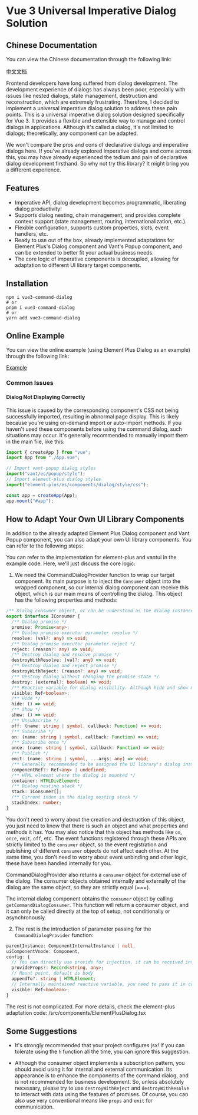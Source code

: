 # Vue 3 Universal Imperative Dialog Solution

## Chinese Documentation

You can view the Chinese documentation through the following link:

[中文文档](./README.md)

Frontend developers have long suffered from dialog development. The development experience of dialogs has always been poor, especially with issues like nested dialogs, state management, destruction and reconstruction, which are extremely frustrating. Therefore, I decided to implement a universal imperative dialog solution to address these pain points. This is a universal imperative dialog solution designed specifically for Vue 3. It provides a flexible and extensible way to manage and control dialogs in applications. Although it's called a dialog, it's not limited to dialogs; theoretically, any component can be adapted.

We won't compare the pros and cons of declarative dialogs and imperative dialogs here. If you've already explored imperative dialogs and come across this, you may have already experienced the tedium and pain of declarative dialog development firsthand. So why not try this library? It might bring you a different experience.

## Features

- Imperative API, dialog development becomes programmatic, liberating dialog productivity!
- Supports dialog nesting, chain management, and provides complete context support (state management, routing, internationalization, etc.).
- Flexible configuration, supports custom properties, slots, event handlers, etc.
- Ready to use out of the box, already implemented adaptations for Element Plus's Dialog component and Vant's Popup component, and can be extended to better fit your actual business needs.
- The core logic of imperative components is decoupled, allowing for adaptation to different UI library target components.

## Installation

```shell
npm i vue3-command-dialog
# or
pnpm i vue3-command-dialog
# or
yarn add vue3-command-dialog
```

## Online Example

You can view the online example (using Element Plus Dialog as an example) through the following link:

[Example](https://pandavips.github.io/Vue3-Command-Dialog/#/example/base)

### Common Issues

#### Dialog Not Displaying Correctly

This issue is caused by the corresponding component's CSS not being successfully imported, resulting in abnormal page display. This is likely because you're using on-demand import or auto-import methods. If you haven't used these components before using the command dialog, such situations may occur. It's generally recommended to manually import them in the main file, like this:

```ts
import { createApp } from "vue";
import App from "./App.vue";

// Import vant-popup dialog styles
import("vant/es/popup/style");
// Import element-plus dialog styles
import("element-plus/es/components/dialog/style/css");

const app = createApp(App);
app.mount("#app");
```

## How to Adapt Your Own UI Library Components

In addition to the already adapted Element Plus Dialog component and Vant Popup component, you can also adapt your own UI library components. You can refer to the following steps:

You can refer to the implementation for element-plus and vantui in the example code. Here, we'll just discuss the core logic:

1. We need the CommandDialogProvider function to wrap our target component. Its main purpose is to inject the `Consumer` object into the wrapped component, so our internal dialog component can receive this object, which is our main means of controlling the dialog. This object has the following properties and methods:

```ts
/** Dialog consumer object, or can be understood as the dialog instance~ */
export interface IConsumer {
  /** Dialog promise */
  promise: Promise<any>;
  /** Dialog promise executor parameter resolve */
  resolve: (val?: any) => void;
  /** Dialog promise executor parameter reject */
  reject: (reason?: any) => void;
  /** Destroy dialog and resolve promise */
  destroyWithResolve: (val?: any) => void;
  /** Destroy dialog and reject promise */
  destroyWithReject: (reason?: any) => void;
  /** Destroy dialog without changing the promise state */
  destroy: (external?: boolean) => void;
  /** Reactive variable for dialog visibility. Although hide and show methods are provided and this property is not needed to control dialog display, it's still provided for convenience in some special scenarios, such as when you need to watch this property */
  visible: Ref<boolean>;
  /** Hide */
  hide: () => void;
  /** Show */
  show: () => void;
  /** Unsubscribe */
  off: (name: string | symbol, callback: Function) => void;
  /** Subscribe */
  on: (name: string | symbol, callback: Function) => void;
  /** Subscribe once */
  once: (name: string | symbol, callback: Function) => void;
  /** Publish */
  emit: (name: string | symbol, ...args: any) => void;
  /** Generally recommended to be assigned the UI library's dialog instance Ref */
  componentRef?: Ref<any> | undefined;
  /** HTML element where the dialog is mounted */
  container: HTMLDivElement;
  /** Dialog nesting stack */
  stack: IConsumer[];
  /** Current index in the dialog nesting stack */
  stackIndex: number;
}
```

You don't need to worry about the creation and destruction of this object, you just need to know that there is such an object and what properties and methods it has. You may also notice that this object has methods like `on`, `once`, `emit`, `off`, etc. The event functions registered through these APIs are strictly limited to the `consumer` object, so the event registration and publishing of different `consumer` objects do not affect each other. At the same time, you don't need to worry about event unbinding and other logic, these have been handled internally for you.

CommandDialogProvider also returns a `consumer` object for external use of the dialog. The consumer objects obtained internally and externally of the dialog are the same object, so they are strictly equal (===).

The internal dialog component obtains the `consumer` object by calling `getCommandDialogConsumer`. This function will return a consumer object, and it can only be called directly at the top of setup, not conditionally or asynchronously.

2. The rest is the introduction of parameter passing for the `CommandDialogProvider` function:

```ts
parentInstance: ComponentInternalInstance | null,
uiComponentVnode: Component,
config: {
  // You can directly use provide for injection, it can be received internally the same way, but if you want to implement a more private scope, you can place the data to be injected under this object
  provideProps?: Record<string, any>;
  // Mount point, default is body
  appendTo?: string | HTMLElement;
  // Internally maintained reactive variable, you need to pass it in completely, don't unpack the reactive variable
  visible: Ref<boolean>;
}
```

The rest is not complicated. For more details, check the element-plus adaptation code: /src/components/ElementPlusDialog.tsx

## Some Suggestions

- It's strongly recommended that your project configures jsx! If you can tolerate using the `h` function all the time, you can ignore this suggestion.

- Although the consumer object implements a subscription pattern, you should avoid using it for internal and external communication. Its appearance is to enhance the components of the command dialog, and is not recommended for business development. So, unless absolutely necessary, please try to use `destroyWithReject` and `destroyWithResolve` to interact with data using the features of promises. Of course, you can also use very conventional means like `props` and `emit` for communication.

